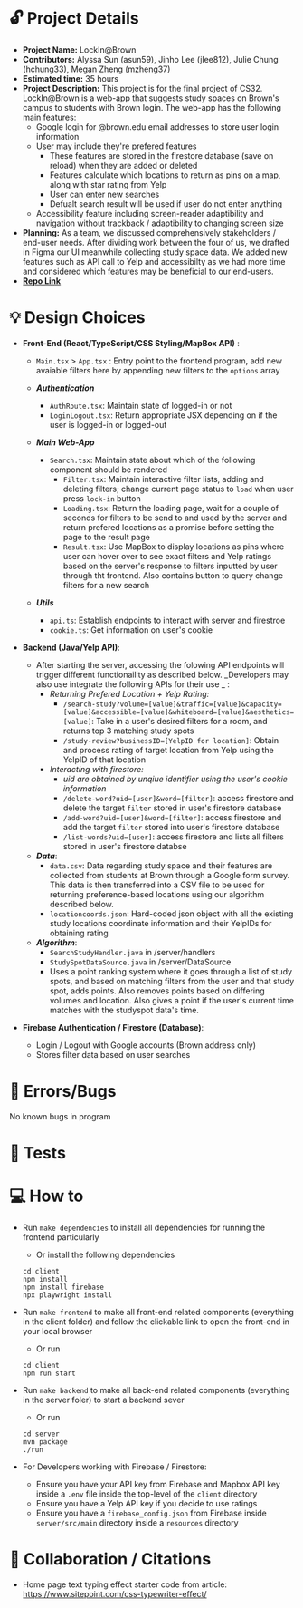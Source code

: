 # 🔓 Project Details

- **Project Name:** LockIn@Brown
- **Contributors:** Alyssa Sun (asun59), Jinho Lee (jlee812), Julie Chung (hchung33), Megan Zheng (mzheng37)
- **Estimated time:** 35 hours
- **Project Description:** This project is for the final project of CS32. LockIn@Brown is a web-app that suggests study spaces on Brown's campus to students with Brown login. The web-app has the following main features:
  - Google login for @brown.edu email addresses to store user login information
  - User may include they're prefered features
    - These features are stored in the firestore database (save on reload) when they are added or deleted
    - Features calculate which locations to return as pins on a map, along with star rating from Yelp
    - User can enter new searches
    - Defualt search result will be used if user do not enter anything
  - Accessibility feature including screen-reader adaptibility and navigation without trackback / adaptibility to changing screen size
- **Planning:** As a team, we discussed comprehensively stakeholders / end-user needs. After dividing work between the four of us, we drafted in Figma our UI meanwhile collecting study space data. We added new features such as API call to Yelp and accessibilty as we had more time and considered which features may be beneficial to our end-users.
- **[Repo Link](https://github.com/cs0320-s24/term-project-jlee812-asun59-mzheng37-hchung33)**

# 💡 Design Choices

- **Front-End (React/TypeScript/CSS Styling/MapBox API)** :

  - `Main.tsx` > `App.tsx` : Entry point to the frontend program, add new avaiable filters here by appending new filters to the `options` array
  - **_Authentication_**

    - `AuthRoute.tsx`: Maintain state of logged-in or not
    - `LoginLogout.tsx`: Return appropriate JSX depending on if the user is logged-in or logged-out

  - **_Main Web-App_**

    - `Search.tsx`: Maintain state about which of the following component should be rendered
      - `Filter.tsx`: Maintain interactive filter lists, adding and deleting filters; change current page status to `load` when user press `lock-in` button
      - `Loading.tsx`: Return the loading page, wait for a couple of seconds for filters to be send to and used by the server and return prefered locations as a promise before setting the page to the result page
      - `Result.tsx`: Use MapBox to display locations as pins where user can hover over to see exact filters and Yelp ratings based on the server's response to filters inputted by user through tht frontend. Also contains button to query change filters for a new search

  - **_Utils_**
    - `api.ts`: Establish endpoints to interact with server and firestroe
    - `cookie.ts`: Get information on user's cookie

- **Backend (Java/Yelp API)**:

  - After starting the server, accessing the folowing API endpoints will trigger different functionaility as described below. _Developers may also use integrate the following APIs for their use _ :
    - _Returning Prefered Location + Yelp Rating:_
      - `/search-study?volume=[value]&traffic=[value]&capacity=[value]&accessible=[value]&whiteboard=[value]&aesthetics=[value]`: Take in a user's desired filters for a room, and returns top 3 matching study spots
      - `/study-review?businessID=[YelpID for location]`: Obtain and process rating of target location from Yelp using the YelpID of that location
    - _Interacting with firestore:_
      - _uid are obtained by unqiue identifier using the user's cookie information_
      - `/delete-word?uid=[user]&word=[filter]`: access firestore and delete the target `filter` stored in user's firestore database
      - `/add-word?uid=[user]&word=[filter]`: access firestore and add the target `filter` stored into user's firestore database
      - `/list-words?uid=[user]`: access firestore and lists all filters stored in user's firestore databse
  - **_Data_**:
    - `data.csv`: Data regarding study space and their features are collected from students at Brown through a Google form survey. This data is then transferred into a CSV file to be used for returning preference-based locations using our algorithm described below.
    - `locationcoords.json`: Hard-coded json object with all the existing study locations coordinate information and their YelpIDs for obtaining rating
  - **_Algorithm_**:
    - `SearchStudyHandler.java` in /server/handlers
    - `StudySpotDataSource.java` in /server/DataSource
    - Uses a point ranking system where it goes through a list of study spots, and based on
      matching filters from the user and that study spot, adds points. Also removes points
      based on differing volumes and location. Also gives a point if the user's current time matches with the studyspot data's time.

- **Firebase Authentication / Firestore (Database)**:
  - Login / Logout with Google accounts (Brown address only)
  - Stores filter data based on user searches

# 🐛 Errors/Bugs

No known bugs in program

# 🧪 Tests

# 💻 How to

- Run `make dependencies` to install all dependencies for running the frontend particularly
  - Or install the following dependencies
  ```
  cd client
  npm install
  npm install firebase
  npx playwright install
  ```
- Run `make frontend` to make all front-end related components (everything in the client folder) and follow the clickable link to open the front-end in your local browser
  - Or run
  ```
  cd client
  npm run start
  ```
- Run `make backend` to make all back-end related components (everything in the server foler) to start a backend sever

  - Or run

  ```
  cd server
  mvn package
  ./run
  ```

- For Developers working with Firebase / Firestore:
  - Ensure you have your API key from Firebase and Mapbox API key inside a `.env` file inside the top-level of the `client` directory
  - Ensure you have a Yelp API key if you decide to use ratings
  - Ensure you have a `firebase_config.json` from Firebase inside `server/src/main` directory inside a `resources` directory

# 🤝 Collaboration / Citations

- Home page text typing effect starter code from article: https://www.sitepoint.com/css-typewriter-effect/

